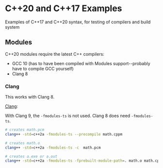 # C++20 and C++17 Examples

Examples of C++17 and C++20 syntax, for testing of compilers and build system

## Modules

C++20 modules require the latest C++ compilers:

* GCC 10 (has to have been compiled with Modules support--probably have to compile GCC yourself)
* Clang 8

### Clang

This works with Clang 8.

[Clang](https://stackoverflow.com/a/49322001):

With Clang 9, the `-fmodules-ts` is not used.
Clang 8 does need `-fmodules-ts`.

```sh
# creates math.pcm
clang++ -std=c++2a -fmodules-ts --precompile math.cppm

# creates math.o
clang++ -std=c++2a -fmodules-ts -c  math.pcm

# creates a.exe or a.out
clang++ -std=c++2a -fmodules-ts -fprebuilt-module-path=. math.o math.cpp
```
